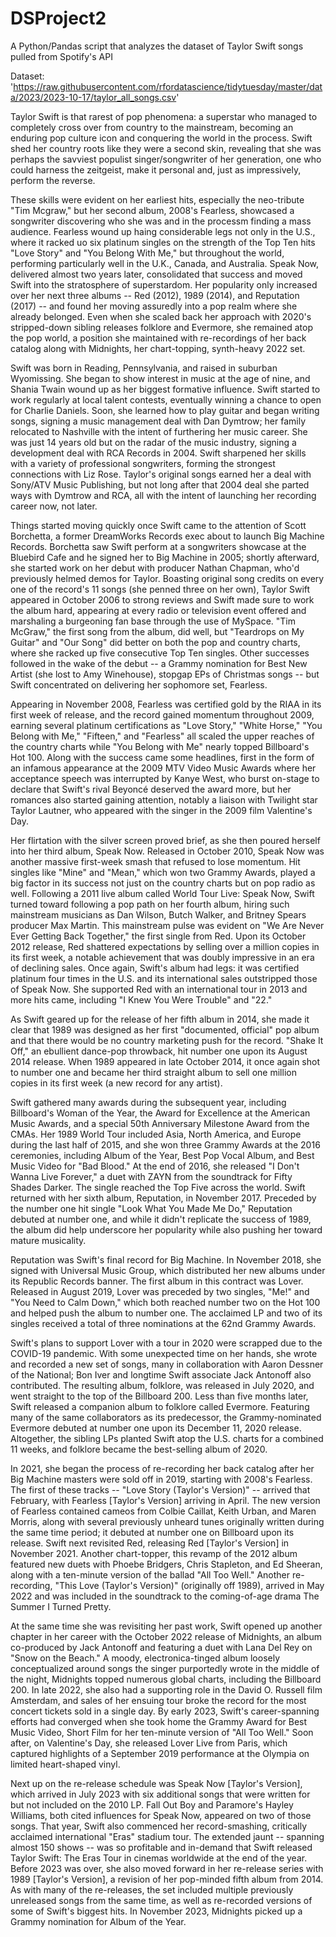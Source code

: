 # DSProject2 

A Python/Pandas script that analyzes the dataset of Taylor Swift songs pulled from Spotify's API 

Dataset: 'https://raw.githubusercontent.com/rfordatascience/tidytuesday/master/data/2023/2023-10-17/taylor_all_songs.csv' 

Taylor Swift is that rarest of pop phenomena: a superstar who managed to completely cross over from country to the mainstream, becoming an enduring pop culture icon and conquering the world in the process. Swift shed her country roots like they were a second skin, revealing that she was perhaps the savviest populist singer/songwriter of her generation, one who could harness the zeitgeist, make it personal and, just as impressively, perform the reverse.

These skills were evident on her earliest hits, especially the neo-tribute "Tim Mcgraw," but her second album, 2008's Fearless, showcased a songwriter discovering who she was and in the processm finding a mass audience. Fearless wound up haing considerable legs not only in the U.S., where it racked uo six platinum singles on the strength of the Top Ten hits "Love Story" and "You Belong With Me," but throughout the world, performing particularly well in the U.K., Canada, and Australia. Speak Now, delivered almost two years later, consolidated that success and moved Swift into the stratosphere of superstardom. Her popularity only increased over her next three albums -- Red (2012), 1989 (2014), and Reputation (2017) -- and found her moving assuredly into a pop realm where she already belonged. Even when she scaled back her approach with 2020's stripped-down sibling releases folklore and Evermore, she remained atop the pop world, a position she maintained with re-recordings of her back catalog along with Midnights, her chart-topping, synth-heavy 2022 set.

Swift was born in Reading, Pennsylvania, and raised in suburban Wyomissing. She began to show interest in music at the age of nine, and Shania Twain wound up as her biggest formative influence. Swift started to work regularly at local talent contests, eventually winning a chance to open for Charlie Daniels. Soon, she learned how to play guitar and began writing songs, signing a music management deal with Dan Dymtrow; her family relocated to Nashville with the intent of furthering her music career. She was just 14 years old but on the radar of the music industry, signing a development deal with RCA Records in 2004. Swift sharpened her skills with a variety of professional songwriters, forming the strongest connections with Liz Rose. Taylor's original songs earned her a deal with Sony/ATV Music Publishing, but not long after that 2004 deal she parted ways with Dymtrow and RCA, all with the intent of launching her recording career now, not later. 

Things started moving quickly once Swift came to the attention of Scott Borchetta, a former DreamWorks Records exec about to launch Big Machine Records. Borchetta saw Swift perform at a songwriters showcase at the Bluebird Cafe and he signed her to Big Machine in 2005; shortly afterward, she started work on her debut with producer Nathan Chapman, who'd previously helmed demos for Taylor. Boasting original song credits on every one of the record's 11 songs (she penned three on her own), Taylor Swift appeared in October 2006 to strong reviews and Swift made sure to work the album hard, appearing at every radio or television event offered and marshaling a burgeoning fan base through the use of MySpace. "Tim McGraw," the first song from the album, did well, but "Teardrops on My Guitar" and "Our Song" did better on both the pop and country charts, where she racked up five consecutive Top Ten singles. Other successes followed in the wake of the debut -- a Grammy nomination for Best New Artist (she lost to Amy Winehouse), stopgap EPs of Christmas songs -- but Swift concentrated on delivering her sophomore set, Fearless.

Appearing in November 2008, Fearless was certified gold by the RIAA in its first week of release, and the record gained momentum throughout 2009, earning several platinum certifications as "Love Story," "White Horse," "You Belong with Me," "Fifteen," and "Fearless" all scaled the upper reaches of the country charts while "You Belong with Me" nearly topped Billboard's Hot 100. Along with the success came some headlines, first in the form of an infamous appearance at the 2009 MTV Video Music Awards where her acceptance speech was interrupted by Kanye West, who burst on-stage to declare that Swift's rival Beyoncé deserved the award more, but her romances also started gaining attention, notably a liaison with Twilight star Taylor Lautner, who appeared with the singer in the 2009 film Valentine's Day. 

Her flirtation with the silver screen proved brief, as she then poured herself into her third album, Speak Now. Released in October 2010, Speak Now was another massive first-week smash that refused to lose momentum. Hit singles like "Mine" and "Mean," which won two Grammy Awards, played a big factor in its success not just on the country charts but on pop radio as well. Following a 2011 live album called World Tour Live: Speak Now, Swift turned toward following a pop path on her fourth album, hiring such mainstream musicians as Dan Wilson, Butch Walker, and Britney Spears producer Max Martin. This mainstream pulse was evident on "We Are Never Ever Getting Back Together," the first single from Red. Upon its October 2012 release, Red shattered expectations by selling over a million copies in its first week, a notable achievement that was doubly impressive in an era of declining sales. Once again, Swift's album had legs: it was certified platinum four times in the U.S. and its international sales outstripped those of Speak Now. She supported Red with an international tour in 2013 and more hits came, including "I Knew You Were Trouble" and "22."

As Swift geared up for the release of her fifth album in 2014, she made it clear that 1989 was designed as her first "documented, official" pop album and that there would be no country marketing push for the record. "Shake It Off," an ebullient dance-pop throwback, hit number one upon its August 2014 release. When 1989 appeared in late October 2014, it once again shot to number one and became her third straight album to sell one million copies in its first week (a new record for any artist).

Swift gathered many awards during the subsequent year, including Billboard's Woman of the Year, the Award for Excellence at the American Music Awards, and a special 50th Anniversary Milestone Award from the CMAs. Her 1989 World Tour included Asia, North America, and Europe during the last half of 2015, and she won three Grammy Awards at the 2016 ceremonies, including Album of the Year, Best Pop Vocal Album, and Best Music Video for "Bad Blood." At the end of 2016, she released "I Don't Wanna Live Forever," a duet with ZAYN from the soundtrack for Fifty Shades Darker. The single reached the Top Five across the world. Swift returned with her sixth album, Reputation, in November 2017. Preceded by the number one hit single "Look What You Made Me Do," Reputation debuted at number one, and while it didn't replicate the success of 1989, the album did help underscore her popularity while also pushing her toward mature musicality.

Reputation was Swift's final record for Big Machine. In November 2018, she signed with Universal Music Group, which distributed her new albums under its Republic Records banner. The first album in this contract was Lover. Released in August 2019, Lover was preceded by two singles, "Me!" and "You Need to Calm Down," which both reached number two on the Hot 100 and helped push the album to number one. The acclaimed LP and two of its singles received a total of three nominations at the 62nd Grammy Awards.

Swift's plans to support Lover with a tour in 2020 were scrapped due to the COVID-19 pandemic. With some unexpected time on her hands, she wrote and recorded a new set of songs, many in collaboration with Aaron Dessner of the National; Bon Iver and longtime Swift associate Jack Antonoff also contributed. The resulting album, folklore, was released in July 2020, and went straight to the top of the Billboard 200. Less than five months later, Swift released a companion album to folklore called Evermore. Featuring many of the same collaborators as its predecessor, the Grammy-nominated Evermore debuted at number one upon its December 11, 2020 release. Altogether, the sibling LPs planted Swift atop the U.S. charts for a combined 11 weeks, and folklore became the best-selling album of 2020.

In 2021, she began the process of re-recording her back catalog after her Big Machine masters were sold off in 2019, starting with 2008's Fearless. The first of these tracks -- "Love Story (Taylor's Version)" -- arrived that February, with Fearless [Taylor's Version] arriving in April. The new version of Fearless contained cameos from Colbie Caillat, Keith Urban, and Maren Morris, along with several previously unheard tunes originally written during the same time period; it debuted at number one on Billboard upon its release. Swift next revisited Red, releasing Red [Taylor's Version] in November 2021. Another chart-topper, this revamp of the 2012 album featured new duets with Phoebe Bridgers, Chris Stapleton, and Ed Sheeran, along with a ten-minute version of the ballad "All Too Well." Another re-recording, "This Love (Taylor's Version)" (originally off 1989), arrived in May 2022 and was included in the soundtrack to the coming-of-age drama The Summer I Turned Pretty. 

At the same time she was revisiting her past work, Swift opened up another chapter in her career with the October 2022 release of Midnights, an album co-produced by Jack Antonoff and featuring a duet with Lana Del Rey on "Snow on the Beach." A moody, electronica-tinged album loosely conceptualized around songs the singer purportedly wrote in the middle of the night, Midnights topped numerous global charts, including the Billboard 200. In late 2022, she also had a supporting role in the David O. Russell film Amsterdam, and sales of her ensuing tour broke the record for the most concert tickets sold in a single day. By early 2023, Swift's career-spanning efforts had converged when she took home the Grammy Award for Best Music Video, Short Film for her ten-minute version of "All Too Well." Soon after, on Valentine's Day, she released Lover Live from Paris, which captured highlights of a September 2019 performance at the Olympia on limited heart-shaped vinyl. 

Next up on the re-release schedule was Speak Now [Taylor's Version], which arrived in July 2023 with six additional songs that were written for but not included on the 2010 LP. Fall Out Boy and Paramore's Hayley Williams, both cited influences for Speak Now, appeared on two of those songs. That year, Swift also commenced her record-smashing, critically acclaimed international "Eras" stadium tour. The extended jaunt -- spanning almost 150 shows -- was so profitable and in-demand that Swift released Taylor Swift: The Eras Tour in cinemas worldwide at the end of the year. Before 2023 was over, she also moved forward in her re-release series with 1989 [Taylor's Version], a revision of her pop-minded fifth album from 2014. As with many of the re-releases, the set included multiple previously unreleased songs from the same time, as well as re-recorded versions of some of Swift's biggest hits. In November 2023, Midnights picked up a Grammy nomination for Album of the Year. 